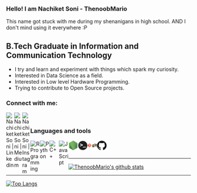 ### Hello! I am Nachiket Soni - ThenoobMario

This name got stuck with me during my shenanigans in high school. AND I don't mind using it everywhere :P

## B.Tech Graduate in Information and Communication Technology
- I try and learn and experiment with things which spark my curiosity.
- Interested in Data Science as a field.
- Interested in Low level Hardware Programming.
- Trying to contribute to Open Source projects.

### Connect with me:

[<img align= "left" alt= "Nachiket Soni | Linkedin" width= "22px" src= "https://cdn.jsdelivr.net/npm/simple-icons@v3/icons/linkedin.svg" />][Linkedin]
[<img align= "left" alt= "Nachiket Soni | Medium" width= "22px" src= "https://cdn.jsdelivr.net/npm/simple-icons@v3/icons/medium.svg" />][Medium]
[<img align= "left" alt= "Nachiket Soni | Instagram" width= "22px" src= "https://cdn.jsdelivr.net/npm/simple-icons@v3/icons/instagram.svg" />][Instagram]

<br />

### Languages and tools

<img align="left" alt="R Programming" width="26px" src="https://www.r-project.org/Rlogo.png" />
<img align="left" alt="Python" width="26px" src="https://upload.wikimedia.org/wikipedia/commons/thumb/c/c3/Python-logo-notext.svg/120px-Python-logo-notext.svg.png" />
<img align="left" alt="C++" width="26px" src="https://upload.wikimedia.org/wikipedia/commons/thumb/1/18/ISO_C%2B%2B_Logo.svg/150px-ISO_C%2B%2B_Logo.svg.png" />
<img align="left" alt="JavaScript" width="26px" src="https://upload.wikimedia.org/wikipedia/commons/thumb/9/99/Unofficial_JavaScript_logo_2.svg/512px-Unofficial_JavaScript_logo_2.svg.png" />
<img align="left" alt="Node.js" width="26px" src="https://raw.githubusercontent.com/github/explore/80688e429a7d4ef2fca1e82350fe8e3517d3494d/topics/nodejs/nodejs.png" />
<img align="left" alt="HTML5" width="26px" src="https://raw.githubusercontent.com/github/explore/80688e429a7d4ef2fca1e82350fe8e3517d3494d/topics/terminal/terminal.png" />
<img align="left" alt="Git" width="26px" src="https://raw.githubusercontent.com/github/explore/80688e429a7d4ef2fca1e82350fe8e3517d3494d/topics/git/git.png" />
<img align="left" alt="GitHub" width="26px" src="https://raw.githubusercontent.com/github/explore/78df643247d429f6cc873026c0622819ad797942/topics/github/github.png" />

<br />
<br />

---

[![ThenoobMario's github stats](https://github-readme-stats.vercel.app/api?username=ThenoobMario&show_icons=true&theme=dracula&hide_rank=true)](https://github.com/anuraghazra/github-readme-stats)

---

[![Top Langs](https://github-readme-stats.vercel.app/api/top-langs/?username=ThenoobMario&layout=compact&theme=dracula)](https://github.com/anuraghazra/github-readme-stats)



[Linkedin]: https://www.linkedin.com/in/nachiket-soni-9519021aa/
[Medium]: https://medium.com/@nachisoni
[Instagram]: https://www.instagram.com/nachi_soni/
